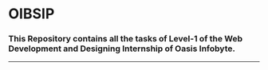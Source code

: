 # OIBSIP
<h3>This Repository contains all the tasks of Level-1 of the Web Development and Designing Internship of Oasis Infobyte.</h3
> <hr>
<a href=""></a>
<a href=""></a>
<a href=""></a>
